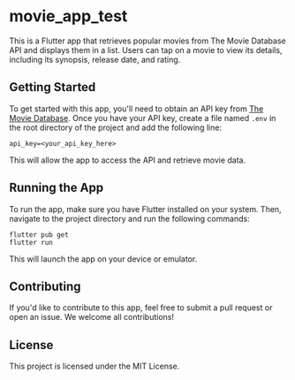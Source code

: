 # movie_app_test

This is a Flutter app that retrieves popular movies from The Movie Database API and displays them in a list. Users can tap on a movie to view its details, including its synopsis, release date, and rating.

## Getting Started

To get started with this app, you'll need to obtain an API key from [The Movie Database](https://www.themoviedb.org/documentation/api). Once you have your API key, create a file named `.env` in the root directory of the project and add the following line:

```
api_key=<your_api_key_here>
```

This will allow the app to access the API and retrieve movie data.

## Running the App

To run the app, make sure you have Flutter installed on your system. Then, navigate to the project directory and run the following commands:

```
flutter pub get
flutter run
```

This will launch the app on your device or emulator.

## Contributing

If you'd like to contribute to this app, feel free to submit a pull request or open an issue. We welcome all contributions!

## License

This project is licensed under the MIT License.
